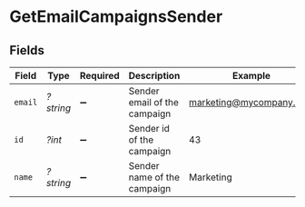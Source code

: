 # GetEmailCampaignsSender


## Fields

| Field                        | Type                         | Required                     | Description                  | Example                      |
| ---------------------------- | ---------------------------- | ---------------------------- | ---------------------------- | ---------------------------- |
| `email`                      | *?string*                    | :heavy_minus_sign:           | Sender email of the campaign | marketing@mycompany.com      |
| `id`                         | *?int*                       | :heavy_minus_sign:           | Sender id of the campaign    | 43                           |
| `name`                       | *?string*                    | :heavy_minus_sign:           | Sender name of the campaign  | Marketing                    |